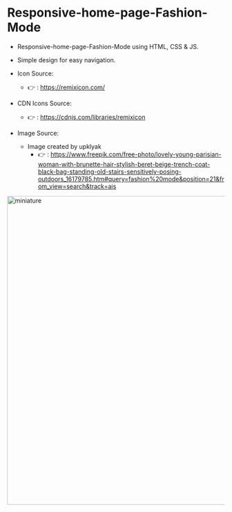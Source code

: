 # Responsive-home-page-Fashion-Mode

* Responsive-home-page-Fashion-Mode using HTML, CSS & JS.
* Simple design for easy navigation.

* Icon Source:
    * 👉 : https://remixicon.com/
    
* CDN Icons Source:
    * 👉 : https://cdnjs.com/libraries/remixicon

* Image Source:
    * Image created by upklyak
        * 👉 : https://www.freepik.com/free-photo/lovely-young-parisian-woman-with-brunette-hair-stylish-beret-beige-trench-coat-black-bag-standing-old-stairs-sensitively-posing-outdoors_16179785.htm#query=fashion%20mode&position=21&from_view=search&track=ais
     

<img width="714" alt="miniature" src="https://github.com/EthanDeL/Responsive-home-page-fashion-mode/assets/121880462/eb2d9730-2ffb-4484-8430-f2bbf5dd8eec">
